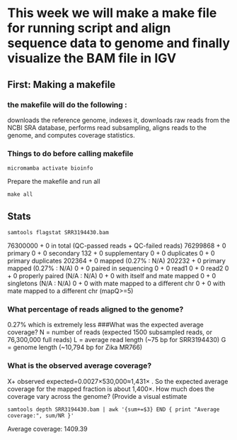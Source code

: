 # This week we will make a make file for running script and align sequence data to genome and finally visualize the BAM file in IGV

## First:  Making a makefile 
### the makefile will do the following :
downloads the reference genome, indexes it, downloads raw reads from the NCBI SRA database, performs read subsampling, aligns reads to the genome, and computes coverage statistics.

### Things to do before calling makefile 
```
micromamba activate bioinfo
```
Prepare the makefile and run all 
```
make all
```

## Stats 
```
samtools flagstat SRR3194430.bam 
```

76300000 + 0 in total (QC-passed reads + QC-failed reads)
76299868 + 0 primary
0 + 0 secondary
132 + 0 supplementary
0 + 0 duplicates
0 + 0 primary duplicates
202364 + 0 mapped (0.27% : N/A)
202232 + 0 primary mapped (0.27% : N/A)
0 + 0 paired in sequencing
0 + 0 read1
0 + 0 read2
0 + 0 properly paired (N/A : N/A)
0 + 0 with itself and mate mapped
0 + 0 singletons (N/A : N/A)
0 + 0 with mate mapped to a different chr
0 + 0 with mate mapped to a different chr (mapQ>=5)

### What percentage of reads aligned to the genome?
0.27% which is extremely less 
###What was the expected average coverage?
N = number of reads (expected 1500 subsampled reads, or 76,300,000 full reads)
L = average read length (~75 bp for SRR3194430)
G = genome length (~10,794 bp for Zika MR766)

### What is the observed average coverage?
X+ observed expected​=0.0027×530,000≈1,431× . So the expected average coverage for the mapped fraction is about 1,400×.
How much does the coverage vary across the genome? (Provide a visual estimate
```
samtools depth SRR3194430.bam | awk '{sum+=$3} END { print "Average coverage:", sum/NR }'
```
Average coverage: 1409.39


